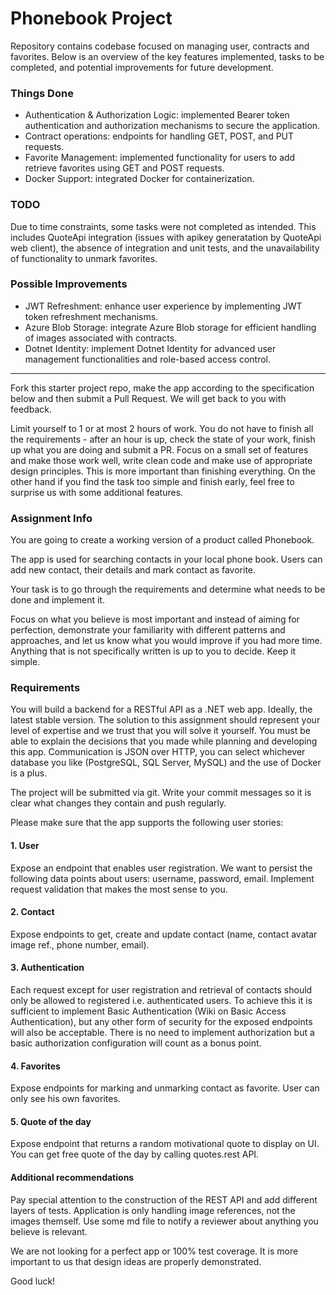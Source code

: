 # Phonebook Project

Repository contains codebase focused on managing user, contracts and favorites. 
Below is an overview of the key features implemented, tasks to be completed, and potential improvements for future development.

### Things Done
- Authentication & Authorization Logic: implemented Bearer token authentication and authorization mechanisms to secure the application.
- Contract operations: endpoints for handling GET, POST, and PUT requests.
- Favorite Management: implemented functionality for users to add retrieve favorites using GET and POST requests.
- Docker Support: integrated Docker for containerization.

### TODO
Due to time constraints, some tasks were not completed as intended. 
This includes QuoteApi integration (issues with apikey generatation by QuoteApi web client), the absence of integration and unit tests, and the unavailability of functionality to unmark favorites.

### Possible Improvements
- JWT Refreshment: enhance user experience by implementing JWT token refreshment mechanisms.
- Azure Blob Storage: integrate Azure Blob storage for efficient handling of images associated with contracts.
- Dotnet Identity: implement Dotnet Identity for advanced user management functionalities and role-based access control.

---

Fork this starter project repo, make the app according to the specification below and then submit a Pull Request. We will get back to you with feedback.

Limit yourself to 1 or at most 2 hours of work. You do not have to finish all the requirements - after an hour is up, check the state of your work, finish up what you are doing and submit a PR. Focus on a small set of features and make those work well, write clean code and make use of appropriate design principles. This is more important than finishing everything. On the other hand if you find the task too simple and finish early, feel free to surprise us with some additional features.

### Assignment Info

You are going to create a working version of a product called Phonebook.

The app is used for searching contacts in your local phone book. Users can add new contact, their details and mark contact as favorite.

Your task is to go through the requirements and determine what needs to be done and implement it.

Focus on what you believe is most important and instead of aiming for perfection, demonstrate your familiarity with different patterns and approaches, and let us know what you would improve if you had more time. Anything that is not specifically written is up to you to decide. Keep it simple.

### Requirements

You will build a backend for a RESTful API as a .NET web app. Ideally, the latest stable version. The solution to this assignment should represent your level of expertise and we trust that you will solve it yourself. You must be able to explain the decisions that you made while planning and developing this app. Communication is JSON over HTTP, you can select whichever database you like (PostgreSQL, SQL Server, MySQL) and the use of Docker is a plus.

The project will be submitted via git. Write your commit messages so it is clear what changes they contain and push regularly.

Please make sure that the app supports the following user stories:

#### 1. User

Expose an endpoint that enables user registration. We want to persist the following data points about users: username, password, email. Implement request validation that makes the most sense to you.

#### 2. Contact

Expose endpoints to get, create and update contact (name, contact avatar image ref., phone number, email).

#### 3. Authentication

Each request except for user registration and retrieval of contacts should only be allowed to registered i.e. authenticated users. To achieve this it is sufficient to implement Basic Authentication (Wiki on Basic Access Authentication), but any other form of security for the exposed endpoints will also be acceptable. There is no need to implement authorization but a basic authorization configuration will count as a bonus point.

#### 4. Favorites

Expose endpoints for marking and unmarking contact as favorite. User can only see his own favorites.

#### 5. Quote of the day

Expose endpoint that returns a random motivational quote to display on UI. You can get free quote of the day by calling quotes.rest API.

#### Additional recommendations

Pay special attention to the construction of the REST API and add different layers of tests. Application is only handling image references, not the images themself. Use some md file to notify a reviewer about anything you believe is relevant.

We are not looking for a perfect app or 100% test coverage. It is more important to us that design ideas are properly demonstrated.

Good luck!

